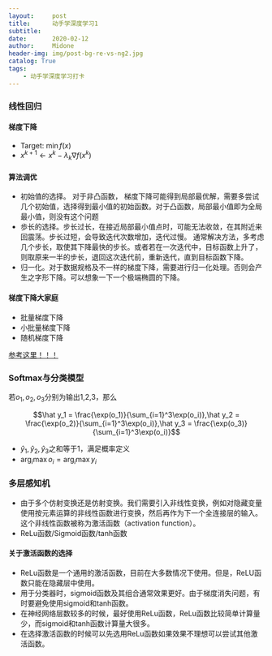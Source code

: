 ```yaml
---
layout:     post
title:      动手学深度学习1
subtitle:   
date:       2020-02-12
author:     Midone
header-img: img/post-bg-re-vs-ng2.jpg
catalog: True
tags:
    - 动手学深度学习打卡
---
```


### 线性回归

#### 梯度下降

- Target: $\min f(x)$
- $x^{k+1} \leftarrow x^k - \lambda_k\nabla f(x^k)$

#### 算法调优
- 初始值的选择。 对于非凸函数， 梯度下降可能得到局部最优解，需要多尝试几个初始值，选择得到最小值的初始函数。对于凸函数，局部最小值即为全局最小值，则没有这个问题
- 歩长的选择。步长过长，在接近局部最小值点时，可能无法收敛，在其附近来回震荡。步长过短，会导致迭代次数增加，迭代过慢。 通常解决方法，多考虑几个步长，取使其下降最快的步长。或者若在一次迭代中，目标函数上升了，则取原来一半的步长，退回这次迭代前，重新迭代，直到目标函数下降。
- 归一化。对于数据规格及不一样的梯度下降，需要进行归一化处理。否则会产生之字形下降。可以想象一下一个极端椭圆的下降。

#### 梯度下降大家庭
- 批量梯度下降
- 小批量梯度下降
- 随机梯度下降

[参考这里！！！](https://www.cnblogs.com/lliuye/p/9451903.html)

### Softmax与分类模型

若$o_1,o_2,o_3$分别为输出1,2,3，那么

$$\hat y_1 = \frac{\exp(o_1)}{\sum_{i=1}^3\exp(o_i)},\hat y_2 = \frac{\exp(o_2)}{\sum_{i=1}^3\exp(o_i)},\hat y_3 = \frac{\exp(o_3)}{\sum_{i=1}^3\exp(o_i)}$$

- $\hat y_1,\hat y_2,\hat y_3$之和等于1，满足概率定义
- $\arg_i \max o_i = \arg_i \max y_i$

### 多层感知机

- 由于多个仿射变换还是仿射变换。我们需要引入非线性变换，例如对隐藏变量使用按元素运算的非线性函数进行变换，然后再作为下一个全连接层的输入。这个非线性函数被称为激活函数（activation function）。
- ReLu函数/Sigmoid函数/tanh函数

#### 关于激活函数的选择
- ReLu函数是一个通用的激活函数，目前在大多数情况下使用。但是，ReLU函数只能在隐藏层中使用。
- 用于分类器时，sigmoid函数及其组合通常效果更好。由于梯度消失问题，有时要避免使用sigmoid和tanh函数。
- 在神经网络层数较多的时候，最好使用ReLu函数，ReLu函数比较简单计算量少，而sigmoid和tanh函数计算量大很多。
- 在选择激活函数的时候可以先选用ReLu函数如果效果不理想可以尝试其他激活函数。
